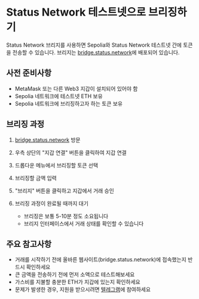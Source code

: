 # Status Network 테스트넷으로 브리징하기

Status Network 브리지를 사용하면 Sepolia와 Status Network 테스트넷 간에 토큰을 전송할 수 있습니다. 브리지는 [bridge.status.network](https://bridge.status.network)에 배포되어 있습니다.

## 사전 준비사항

- MetaMask 또는 다른 Web3 지갑이 설치되어 있어야 함
- Sepolia 네트워크에 테스트넷 ETH 보유
- Sepolia 네트워크에 브리징하고자 하는 토큰 보유

## 브리징 과정

1. [bridge.status.network](https://bridge.status.network) 방문

2. 우측 상단의 "지갑 연결" 버튼을 클릭하여 지갑 연결

3. 드롭다운 메뉴에서 브리징할 토큰 선택

4. 브리징할 금액 입력

5. "브리지" 버튼을 클릭하고 지갑에서 거래 승인

6. 브리징 과정이 완료될 때까지 대기
   - 브리징은 보통 5-10분 정도 소요됩니다
   - 브리지 인터페이스에서 거래 상태를 확인할 수 있습니다

## 주요 참고사항

- 거래를 시작하기 전에 올바른 웹사이트(bridge.status.network)에 접속했는지 반드시 확인하세요
- 큰 금액을 전송하기 전에 먼저 소액으로 테스트해보세요
- 가스비를 지불할 충분한 ETH가 지갑에 있는지 확인하세요
- 문제가 발생한 경우, 지원을 받으시려면 [텔레그램](https://t.me/+k04A_OZbhIs1Mzc9)에 참여하세요
